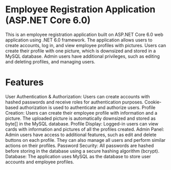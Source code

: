 # Employee Registration Application (ASP.NET Core 6.0)
This is an employee registration application built on ASP.NET Core 6.0 web application using .NET 6.0 framework. The application allows users to create accounts, log in, and view employee profiles with pictures. Users can create their profile with one picture, which is downsized and stored in a MySQL database. Admin users have additional privileges, such as editing and deleting profiles, and managing users.

# Features
User Authentication & Authorization: Users can create accounts with hashed passwords and receive roles for authentication purposes. Cookie-based authorization is used to authenticate and authorize users.
Profile Creation: Users can create their employee profile with information and a picture. The uploaded picture is automatically downsized and stored as byte[] in the MySQL database.
Profile Display: Logged-in users can view cards with information and pictures of all the profiles created.
Admin Panel: Admin users have access to additional features, such as edit and delete buttons on each profile. They can also manage all users and perform similar actions on their profiles.
Password Security: All passwords are hashed before storing in the database using a secure hashing algorithm (bcrypt).
Database: The application uses MySQL as the database to store user accounts and employee profiles.
